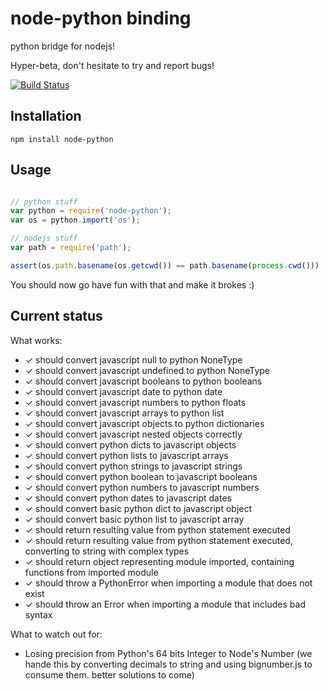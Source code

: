 # node-python binding 

python bridge for nodejs!

Hyper-beta, don't hesitate to try and report bugs!

[![Build Status](https://travis-ci.org/JeanSebTr/node-python.png)](https://travis-ci.org/JeanSebTr/node-python)

## Installation

```npm install node-python```

## Usage

```javascript

// python stuff
var python = require('node-python');
var os = python.import('os');

// nodejs stuff
var path = require('path');

assert(os.path.basename(os.getcwd()) == path.basename(process.cwd()))

```

You should now go have fun with that and make it brokes :)

## Current status

What works:

 * ✓ should convert javascript null to python NoneType
 * ✓ should convert javascript undefined to python NoneType
 * ✓ should convert javascript booleans to python booleans
 * ✓ should convert javascript date to python date
 * ✓ should convert javascript numbers to python floats
 * ✓ should convert javascript arrays to python list
 * ✓ should convert javascript objects to python dictionaries
 * ✓ should convert javascript nested objects correctly
 * ✓ should convert python dicts to javascript objects
 * ✓ should convert python lists to javascript arrays
 * ✓ should convert python strings to javascript strings
 * ✓ should convert python boolean to javascript booleans
 * ✓ should convert python numbers to javascript numbers
 * ✓ should convert python dates to javascript dates
 * ✓ should convert basic python dict to javascript object
 * ✓ should convert basic python list to javascript array
 * ✓ should return resulting value from python statement executed
 * ✓ should return resulting value from python statement executed, converting to string with complex types
 * ✓ should return object representing module imported, containing functions from imported module
 * ✓ should throw a PythonError when importing a module that does not exist
 * ✓ should throw an Error when importing a module that includes bad syntax

What to watch out for:

* Losing precision from Python's 64 bits Integer to Node's Number (we hande this by converting decimals to string and using bignumber.js to consume them. better solutions to come)